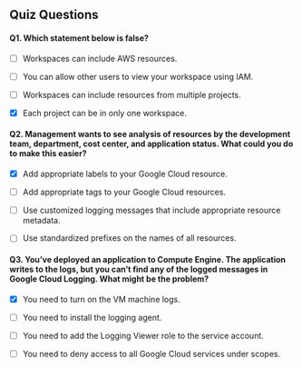 ## Quiz Questions

#### Q1. Which statement below is false?

- [ ] Workspaces can include AWS resources.
- [ ] You can allow other users to view your workspace using IAM.
- [ ] Workspaces can include resources from multiple projects.
- [x] Each project can be in only one workspace.


#### Q2. Management wants to see analysis of resources by the development team, department, cost center, and application status. What could you do to make this easier?

- [x] Add appropriate labels to your Google Cloud resource.
- [ ] Add appropriate tags to your Google Cloud resources.
- [ ] Use customized logging messages that include appropriate resource metadata.
- [ ] Use standardized prefixes on the names of all resources.


#### Q3. You’ve deployed an application to Compute Engine. The application writes to the logs, but you can’t find any of the logged messages in Google Cloud Logging. What might be the problem?

- [x] You need to turn on the VM machine logs.
- [ ] You need to install the logging agent.
- [ ] You need to add the Logging Viewer role to the service account.
- [ ] You need to deny access to all Google Cloud services under scopes.

